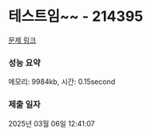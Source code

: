 # 테스트임~~ - 214395 

[문제 링크](https://luke-level.dev-k8s.goorm.io/exam/80454/테스트임/quiz/1) 

### 성능 요약

메모리: 9984kb, 시간: 0.15second

### 제출 일자

2025년 03월 06일 12:41:07

